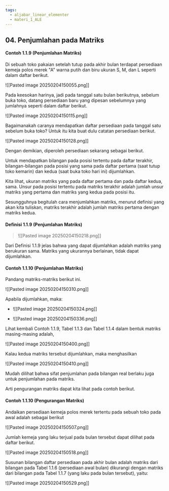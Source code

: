 ```yaml
---
tags:
  - aljabar_linear_elementer
  - materi_1_ALE
---
```

## 04. Penjumlahan pada Matriks


#### Contoh 1.1.9 (Penjumlahan Matriks)

Di sebuah toko pakaian setelah tutup pada akhir bulan terdapat persediaan kemeja polos merek "A" warna putih dan biru ukuran S, M, dan L seperti dalam daftar berikut.

![[Pasted image 20250204150055.png]]

Pada keesokan harinya, jadi pada tanggal satu bulan berikutnya, sebelum buka toko, datang persediaan baru yang dipesan sebelumnya yang jumlahnya seperti dalam daftar berikut.

![[Pasted image 20250204150115.png]]

Bagaimanakah caranya mendapatkan daftar persediaan pada tanggal satu sebelum buka toko? Untuk itu kita buat dulu catatan persediaan berikut.

![[Pasted image 20250204150128.png]]

Dengan demikian, diperoleh persediaan sekarang sebagai berikut.

Untuk mendapatkan bilangan pada posisi tertentu pada daftar terakhir, bilangan-bilangan pada posisi yang sama pada daftar pertama (saat tutup toko kemarin) dan kedua (saat buka toko hari ini) dijumlahkan.

Kita lihat, ukuran matriks yang pada daftar pertama dan pada daftar kedua, sama. Unsur pada posisi tertentu pada matriks terakhir adalah jumlah unsur matriks yang pertama dan matriks yang kedua pada posisi itu.

Sesungguhnya begitulah cara menjumlahkan matriks, menurut definisi yang akan kita tuliskan, matriks terakhir adalah jumlah matriks pertama dengan matriks kedua.


#### Definisi 1.1.9 (Penjumlahan Matriks)

> ![[Pasted image 20250204150218.png]]


Dari Definisi 1.1.9 jelas bahwa yang dapat dijumlahkan adalah matriks yang berukuran sama. Matriks yang ukurannya berlainan, tidak dapat dijumlahkan.

#### Contoh 1.1.10 (Penjumlahan Matriks)

Pandang matriks-matriks berikut ini.

![[Pasted image 20250204150310.png]]

Apabila dijumlahkan, maka:

- ![[Pasted image 20250204150324.png]]

- ![[Pasted image 20250204150336.png]]


Lihat kembali Contoh 1.1.9, Tabel 1.1.3 dan Tabel 1.1.4 dalam bentuk matriks masing-masing adalah,

![[Pasted image 20250204150400.png]]

Kalau kedua matriks tersebut dijumlahkan, maka menghasilkan

![[Pasted image 20250204150410.png]]

Mudah dilihat bahwa sifat penjumlahan pada bilangan real berlaku juga untuk penjumlahan pada matriks.

Arti pengurangan matriks dapat kita lihat pada contoh berikut.


#### Contoh 1.1.10 (Pengurangan Matriks)

Andaikan persediaan kemeja polos merek tertentu pada sebuah toko pada awal adalah sebagai berikut

![[Pasted image 20250204150507.png]]

Jumlah kemeja yang laku terjual pada bulan tersebut dapat dilihat pada daftar berikut.

![[Pasted image 20250204150518.png]]

Susunan bilangan daftar persediaan pada akhir bulan adalah matriks dari bilangan pada Tabel 1.1.6 (persediaan awal bulan) dikurangi dengan matriks dari bilangan pada Tabel 1.1.7 (yang laku pada bulan tersebut), yaitu:

![[Pasted image 20250204150529.png]]

